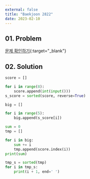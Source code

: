 ```yaml
---
external: false
title: "Baekjoon 2822"
date: 2023-02-10
---
```


## 01. Problem

[문제 확인하기](https://www.acmicpc.net/problem/2822){:target="_blank"}

## 02. Solution

```Python
score = []

for i in range(8):
    score.append(int(input()))
s_score = sorted(score, reverse=True)

big = []

for i in range(5):
    big.append(s_score[i])

sum = 0
tmp = []

for i in big:
    sum += i
    tmp.append(score.index(i))
print(sum)

tmp_s = sorted(tmp)
for i in tmp_s:
    print(i + 1, end=' ')
```
